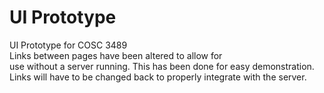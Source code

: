 # UI Prototype
UI Prototype for COSC 3489 <br>
Links between pages have been altered to allow for <br>
use without a server running. This has been done for easy demonstration. <br>
Links will have to be changed back to properly integrate with the server.

